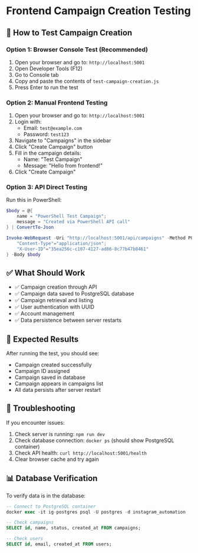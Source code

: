 # Frontend Campaign Creation Testing

## 🚀 How to Test Campaign Creation

### Option 1: Browser Console Test (Recommended)
1. Open your browser and go to: `http://localhost:5001`
2. Open Developer Tools (F12)
3. Go to Console tab
4. Copy and paste the contents of `test-campaign-creation.js`
5. Press Enter to run the test

### Option 2: Manual Frontend Testing
1. Open your browser and go to: `http://localhost:5001`
2. Login with:
   - Email: `test@example.com`
   - Password: `test123`
3. Navigate to "Campaigns" in the sidebar
4. Click "Create Campaign" button
5. Fill in the campaign details:
   - Name: "Test Campaign"
   - Message: "Hello from frontend!"
6. Click "Create Campaign"

### Option 3: API Direct Testing
Run this in PowerShell:
```powershell
$body = @{ 
    name = "PowerShell Test Campaign"; 
    message = "Created via PowerShell API call" 
} | ConvertTo-Json

Invoke-WebRequest -Uri "http://localhost:5001/api/campaigns" -Method POST -Headers @{
    "Content-Type"="application/json"; 
    "X-User-ID"="35ea256c-c107-4127-ad86-8c77b47b8461"
} -Body $body
```

## ✅ What Should Work

- ✅ Campaign creation through API
- ✅ Campaign data saved to PostgreSQL database
- ✅ Campaign retrieval and listing
- ✅ User authentication with UUID
- ✅ Account management
- ✅ Data persistence between server restarts

## 🎯 Expected Results

After running the test, you should see:
- Campaign created successfully
- Campaign ID assigned
- Campaign saved in database
- Campaign appears in campaigns list
- All data persists after server restart

## 🔧 Troubleshooting

If you encounter issues:
1. Check server is running: `npm run dev`
2. Check database connection: `docker ps` (should show PostgreSQL container)
3. Check API health: `curl http://localhost:5001/health`
4. Clear browser cache and try again

## 📊 Database Verification

To verify data is in the database:
```sql
-- Connect to PostgreSQL container
docker exec -it ig-postgres psql -U postgres -d instagram_automation

-- Check campaigns
SELECT id, name, status, created_at FROM campaigns;

-- Check users
SELECT id, email, created_at FROM users;
```
